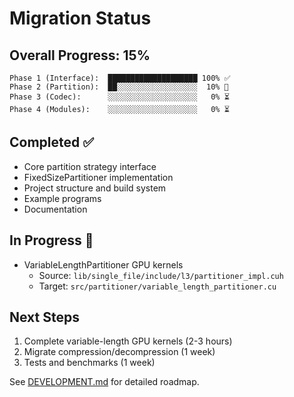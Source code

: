 # Migration Status

## Overall Progress: 15%

```
Phase 1 (Interface):  ████████████████████ 100% ✅
Phase 2 (Partition):  ██░░░░░░░░░░░░░░░░░░  10% 🔄
Phase 3 (Codec):      ░░░░░░░░░░░░░░░░░░░░   0% ⏳
Phase 4 (Modules):    ░░░░░░░░░░░░░░░░░░░░   0% ⏳
```

## Completed ✅

- Core partition strategy interface
- FixedSizePartitioner implementation
- Project structure and build system
- Example programs
- Documentation

## In Progress 🔄

- VariableLengthPartitioner GPU kernels
  - Source: `lib/single_file/include/l3/partitioner_impl.cuh`
  - Target: `src/partitioner/variable_length_partitioner.cu`

## Next Steps

1. Complete variable-length GPU kernels (2-3 hours)
2. Migrate compression/decompression (1 week)
3. Tests and benchmarks (1 week)

See [DEVELOPMENT.md](DEVELOPMENT.md) for detailed roadmap.
